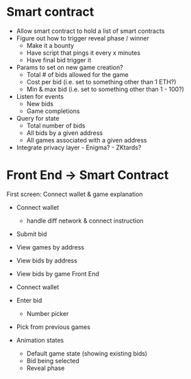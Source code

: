 # Smart contract

- Allow smart contract to hold a list of smart contracts
- Figure out how to trigger reveal phase / winner
  - Make it a bounty
  - Have script that pings it every x minutes
  - Have final bid trigger it
- Params to set on new game creation?
  - Total # of bids allowed for the game
  - Cost per bid (i.e. set to something other than 1 ETH?)
  - Min & max bid (i.e. set to something other than 1 - 100?)
- Listen for events
  - New bids
  - Game completions
- Query for state
  - Total number of bids
  - All bids by a given address
  - All games associated with a given address
- Integrate privacy layer - Enigma? - ZKtards?

# Front End -> Smart Contract

First screen: Connect wallet & game explanation

- Connect wallet

  - handle diff network & connect instruction

- Submit bid
- View games by address
- View bids by address
- View bids by game
  Front End
- Connect wallet
- Enter bid
  - Number picker
- Pick from previous games
- Animation states
  - Default game state (showing existing bids)
  - Bid being selected
  - Reveal phase
